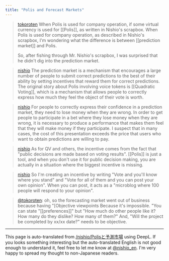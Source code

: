 ```yaml
---
title: "Polis and Forecast Markets"
---
```


> [tokoroten](https://twitter.com/tokoroten/status/1648387223950344197) When Polis is used for company operation, if some virtual currency is used for [[Polis]], as written in Nishio's scrapbox. When Polis is used for company operation, as described in Nishio's scrapbox,
>  I'm wondering what the difference is between [[prediction market]] and Polis.
>
>  So, after fishing through Mr. Nishio's scrapbox, I was surprised that he didn't dig into the prediction market.

> [nishio](https://twitter.com/nishio/status/1648482067087515648) The prediction market is a mechanism that encourages a large number of people to submit correct predictions to the best of their ability by setting incentives that reward them for correct predictions. The original story about Polis involving voice tokens is [[Quadratic Voting]], which is a mechanism that allows people to correctly express how much they feel the object of their vote is worth.

> [nishio](https://twitter.com/nishio/status/1648485987100807168) For people to correctly express their confidence in a prediction market, they need to lose money when they are wrong. In order to get people to participate in a bet where they lose money when they are wrong, it is necessary to produce a performance that makes them feel that they will make money if they participate. I suspect that in many cases, the cost of this presentation exceeds the price that users who want to obtain predictions are willing to pay.

> [nishio](https://twitter.com/nishio/status/1648489002595651585) As for QV and others, the incentive comes from the fact that "public decisions are made based on voting results".
>  [[Polis]] is just a tool, and when you don't use it for public decision making, you are actually in a situation where the biggest incentive is missing.

> [nishio](https://twitter.com/nishio/status/1648489842299539456)
>  So I'm creating an incentive by writing "Vote and you'll know where you stand" and "Vote for all of them and you can post your own opinion".
>  When you can post, it acts as a "microblog where 100 people will respond to your opinion".



> [@tokoroten](https://twitter.com/tokoroten/status/1648389031439519745?s=20): oh, so the forecasting market went out of business because having "[Objective viewpoints Because it's impossible.
> "You can state "[[preferences]]" but "How much do other people like it? How many do they dislike? How many of them?" And,
> "Will the project be completed by xx/xx date?" needs to be objective.


---
This page is auto-translated from [/nishio/Polisと予測市場](https://scrapbox.io/nishio/Polisと予測市場) using DeepL. If you looks something interesting but the auto-translated English is not good enough to understand it, feel free to let me know at [@nishio_en](https://twitter.com/nishio_en). I'm very happy to spread my thought to non-Japanese readers.